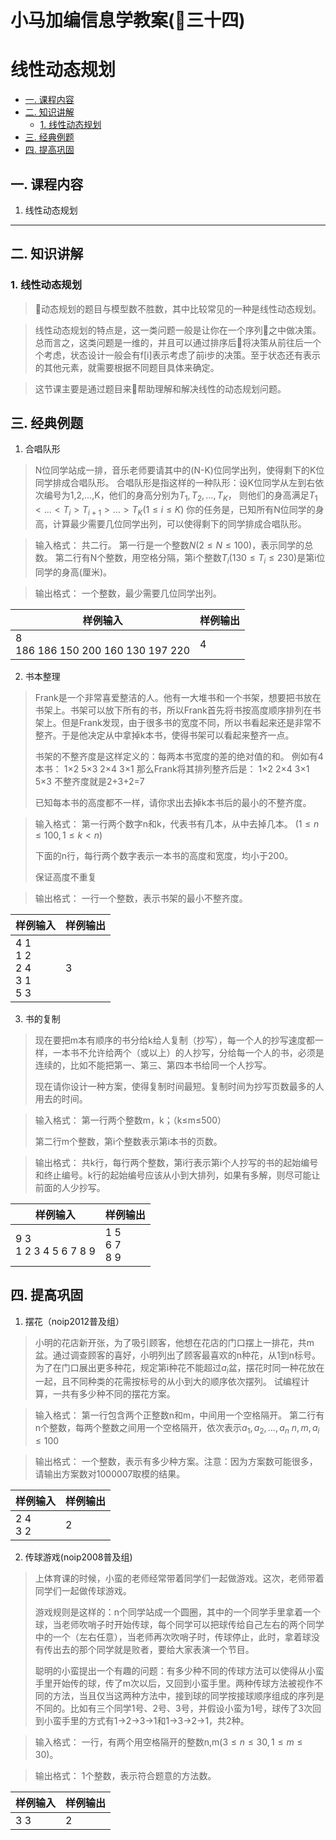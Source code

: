 # 小马加编信息学教案(三十四)
# 线性动态规划


<!-- @import "[TOC]" {cmd="toc" depthFrom=2 depthTo=6 orderedList=false} -->

<!-- code_chunk_output -->

* [一. 课程内容](#一-课程内容)
* [二. 知识讲解](#二-知识讲解)
	* [1. 线性动态规划](#1-线性动态规划)
* [三. 经典例题](#三-经典例题)
* [四. 提高巩固](#四-提高巩固)

<!-- /code_chunk_output -->
## 一. 课程内容
1. 线性动态规划
---

## 二. 知识讲解

### 1. 线性动态规划
>动态规划的题目与模型数不胜数，其中比较常见的一种是线性动态规划。

>线性动态规划的特点是，这一类问题一般是让你在一个序列之中做决策。总而言之，这类问题是一维的，并且可以通过排序后将决策从前往后一个个考虑，状态设计一般会有f[i]表示考虑了前i步的决策。至于状态还有表示的其他元素，就需要根据不同题目具体来确定。

>这节课主要是通过题目来帮助理解和解决线性的动态规划问题。
## 三. 经典例题

1. 合唱队形
>N位同学站成一排，音乐老师要请其中的(N-K)位同学出列，使得剩下的K位同学排成合唱队形。
合唱队形是指这样的一种队形：设K位同学从左到右依次编号为1,2,…,K，他们的身高分别为$T_1,T_2,…,T_K$， 则他们的身高满足$T_1<...<T_i>T_{i+1}>…>T_K(1 \le i \le K)$
你的任务是，已知所有N位同学的身高，计算最少需要几位同学出列，可以使得剩下的同学排成合唱队形。

>输入格式：
共二行。
第一行是一个整数$N(2 \le N \le 100)$，表示同学的总数。
第二行有N个整数，用空格分隔，第i个整数$T_i(130 \le T_i \le 230)$是第i位同学的身高(厘米)。

>输出格式：
一个整数，最少需要几位同学出列。

样例输入 | 样例输出
------------ | ------------
8 </br>186 186 150 200 160 130 197 220 | 4

2. 书本整理
>Frank是一个非常喜爱整洁的人。他有一大堆书和一个书架，想要把书放在书架上。书架可以放下所有的书，所以Frank首先将书按高度顺序排列在书架上。但是Frank发现，由于很多书的宽度不同，所以书看起来还是非常不整齐。于是他决定从中拿掉k本书，使得书架可以看起来整齐一点。
>
>书架的不整齐度是这样定义的：每两本书宽度的差的绝对值的和。
例如有4本书：
1×2
5×3
2×4
3×1
那么Frank将其排列整齐后是：
1×2
2×4
3×1
5×3
不整齐度就是2+3+2=7
>
>已知每本书的高度都不一样，请你求出去掉k本书后的最小的不整齐度。

>输入格式：
第一行两个数字n和k，代表书有几本，从中去掉几本。
$(1 \le n \le 100, 1 \le k<n)$
>
>下面的n行，每行两个数字表示一本书的高度和宽度，均小于200。
>
>保证高度不重复

>输出格式：
>一行一个整数，表示书架的最小不整齐度。

样例输入 | 样例输出
------------ | ------------
4 1 </br>1 2 </br>2 4 </br> 3 1 </br>5 3 | 3

3. 书的复制
>现在要把m本有顺序的书分给k给人复制（抄写），每一个人的抄写速度都一样，一本书不允许给两个（或以上）的人抄写，分给每一个人的书，必须是连续的，比如不能把第一、第三、第四本书给同一个人抄写。
>
>现在请你设计一种方案，使得复制时间最短。复制时间为抄写页数最多的人用去的时间。

>输入格式：
>第一行两个整数m，k；（k≤m≤500）
>
>第二行m个整数，第i个整数表示第i本书的页数。

>输出格式：
>共k行，每行两个整数，第i行表示第i个人抄写的书的起始编号和终止编号。k行的起始编号应该从小到大排列，如果有多解，则尽可能让前面的人少抄写。

样例输入 | 样例输出
------------ | ------------
9 3 </br> 1 2 3 4 5 6 7 8 9 | 1 5 </br>6 7 </br>8 9
## 四. 提高巩固

1. 摆花（noip2012普及组）
>小明的花店新开张，为了吸引顾客，他想在花店的门口摆上一排花，共m盆。通过调查顾客的喜好，小明列出了顾客最喜欢的n种花，从1到n标号。为了在门口展出更多种花，规定第i种花不能超过$a_i$盆，摆花时同一种花放在一起，且不同种类的花需按标号的从小到大的顺序依次摆列。
试编程计算，一共有多少种不同的摆花方案。

>输入格式：
第一行包含两个正整数n和m，中间用一个空格隔开。
>第二行有n个整数，每两个整数之间用一个空格隔开，依次表示$a_1,a_2,…,a_n$
$n,m,a_i \le 100$

>输出格式：
一个整数，表示有多少种方案。注意：因为方案数可能很多，请输出方案数对1000007取模的结果。



样例输入 | 样例输出
------------ | ------------
2 4 </br> 3 2 | 2

2. 传球游戏(noip2008普及组)
>上体育课的时候，小蛮的老师经常带着同学们一起做游戏。这次，老师带着同学们一起做传球游戏。
>
>游戏规则是这样的：n个同学站成一个圆圈，其中的一个同学手里拿着一个球，当老师吹哨子时开始传球，每个同学可以把球传给自己左右的两个同学中的一个（左右任意），当老师再次吹哨子时，传球停止，此时，拿着球没有传出去的那个同学就是败者，要给大家表演一个节目。
>
>聪明的小蛮提出一个有趣的问题：有多少种不同的传球方法可以使得从小蛮手里开始传的球，传了m次以后，又回到小蛮手里。两种传球方法被视作不同的方法，当且仅当这两种方法中，接到球的同学按接球顺序组成的序列是不同的。比如有三个同学1号、2号、3号，并假设小蛮为1号，球传了3次回到小蛮手里的方式有1->2->3->1和1->3->2->1，共2种。

>输入格式：
一行，有两个用空格隔开的整数n,m$(3 \le n \le 30,1 \le m \le 30)$。

>输出格式：
1个整数，表示符合题意的方法数。

样例输入 | 样例输出
------------ | ------------
3 3 | 2

